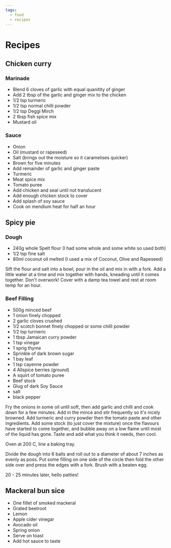 ```yaml
---
tags:
  - food
  - recipes
---
```


# Recipes

## Chicken curry

### Marinade

- Blend 6 cloves of garlic with equal quanitity of ginger
- Add 2 tbsp of the garlic and ginger mix to the chicken
- 1/2 tsp turmeric
- 1/2 tsp normal chilli powder
- 1/2 tsp Deggi Mirch
- 2 tbsp fish spice mix
- Mustard oil

### Sauce

- Onion
- Oil (mustard or rapeseed)
- Salt (brings out the moisture so it caramelises quicker)
- Brown for five minutes
- Add remainder of garlic and ginger paste
- Turmeric
- Meat spice mix
- Tomato puree
- Add chicken and seal until not translucent
- Add enough chicken stock to cover
- Add splash of soy sauce
- Cook on mendium heat for half an hour

## Spicy pie

### Dough

- 240g whole Spelt flour (I had some whole and some white so used both)
- 1/2 tsp fine salt
- 80ml coconut oil melted (I used a mix of Coconut, Olive and Rapeseed)

Sift the flour and salt into a bowl, pour in the oil and mix in with a fork. Add a little water at a time and mix together with hands, kneading until it comes together. Don't overwork! Cover with a damp tea towel and rest at room temp for an hour.

### Beef Filling

- 500g minced beef
- 1 onion finely chopped
- 2 garlic cloves crushed
- 1/2 scotch bonnet finely chopped or some chilli powder
- 1/2 tsp turmeric
- 1 tbsp Jamaican curry powder
- 1 tsp vinegar
- 1 sprig thyme
- Sprinkle of dark brown sugar
- 1 bay leaf
- 1 tsp cayenne powder
- 4 Allspice berries (ground)
- A squirt of tomato puree
- Beef stock
- Glug of dark Soy Sauce
- salt
- black pepper

Fry the onions in some oil until soft, then add garlic and chilli and cook down for a few minutes. Add in the mince and stir frequently so it's nicely browned. Add turmeric and curry powder then the tomato paste and other ingredients. Add some stock (to just cover the mixture) once the flavours have started to come together, and bubble away on a low flame until most of the liquid has gone. Taste and add what you think it needs, then cool.

Oven at 200 C, line a baking tray.

Divide the dough into 6 balls and roll out to a diameter of about 7 inches as evenly as poss. Put some filling on one side of the circle then fold the other side over and press the edges with a fork. Brush with a beaten egg.

20 - 25 minutes later, hello patties!

## Mackeral bun sice

- One fillet of smoked mackeral
- Grated beetroot
- Lemon
- Apple cider vinegar
- Avocado oil
- Spring onion
- Serve on toast
- Add hot sauce to taste

